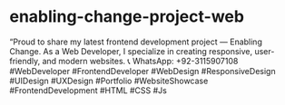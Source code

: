 # enabling-change-project-web
 “Proud to share my latest frontend development project — Enabling Change. As a Web Developer, I specialize in creating responsive, user-friendly, and modern websites.  📞 WhatsApp: ‪+92-3115907108‬    #WebDeveloper #FrontendDeveloper #WebDesign #ResponsiveDesign #UIDesign #UXDesign #Portfolio #WebsiteShowcase #FrontendDevelopment #HTML #CSS #Js
